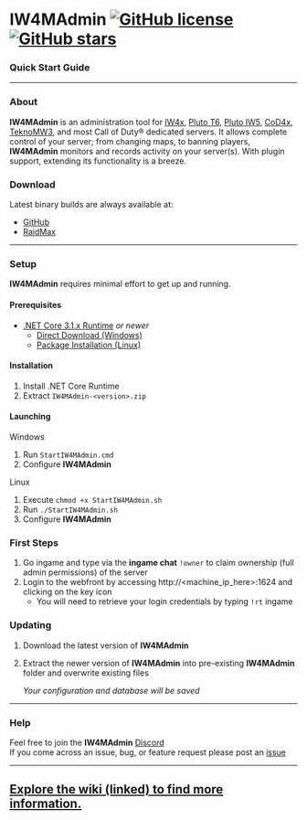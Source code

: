 
# IW4MAdmin [![GitHub license](https://img.shields.io/github/license/RaidMax/IW4M-Admin)](https://github.com/RaidMax/IW4M-Admin/blob/2.4-pr/LICENSE) [![GitHub stars](https://img.shields.io/github/stars/RaidMax/IW4M-Admin)](https://github.com/RaidMax/IW4M-Admin/stargazers)
### Quick Start Guide
_______
### About
**IW4MAdmin** is an administration tool for [IW4x](https://iw4x.org/), [Pluto T6](https://forum.plutonium.pw/category/6/plutonium-t6), [Pluto IW5](https://forum.plutonium.pw/category/14/plutonium-iw5), [CoD4x](https://cod4x.me/),  [TeknoMW3](https://github.com/Musta1337/TeknoMW3), and most Call of Duty® dedicated servers. It allows complete control of your server; from changing maps, to banning players, **IW4MAdmin** monitors and records activity on your server(s). With plugin support, extending its functionality is a breeze.
### Download
Latest binary builds are always available at:
- [GitHub](https://github.com/RaidMax/IW4M-Admin/releases)
- [RaidMax](https://raidmax.org/IW4MAdmin)  

---
### Setup
**IW4MAdmin** requires minimal effort to get up and running.
#### Prerequisites
* [.NET Core 3.1.x Runtime](https://www.microsoft.com/net/download) *or newer*
    * [Direct Download (Windows)](https://dotnet.microsoft.com/download/dotnet-core/thank-you/runtime-aspnetcore-3.1.4-windows-hosting-bundle-installer)
    * [Package Installation (Linux)](https://docs.microsoft.com/en-us/dotnet/core/install/linux-package-manager-ubuntu-1910)
#### Installation
1. Install .NET Core Runtime
2.  Extract `IW4MAdmin-<version>.zip`  
#### Launching
Windows
1. Run `StartIW4MAdmin.cmd`
2. Configure **IW4MAdmin**

Linux
1. Execute `chmod +x StartIW4MAdmin.sh`  
2. Run `./StartIW4MAdmin.sh`
3. Configure **IW4MAdmin**

### First Steps
1. Go ingame and type via the **ingame chat** `!owner` to claim ownership (full admin permissions) of the server
2. Login to the webfront by accessing http://<machine_ip_here>:1624 and clicking on the key icon
    * You will need to retrieve your login credentials by typing `!rt` ingame

### Updating
1. Download the latest version of **IW4MAdmin**
2. Extract the newer version of **IW4MAdmin** into pre-existing **IW4MAdmin** folder and overwrite existing files

    _Your configuration and database will be saved_

---
### Help
Feel free to join the **IW4MAdmin** [Discord](https://discord.gg/ZZFK5p3)  
If you come across an issue,  bug, or feature request please post an [issue](https://github.com/RaidMax/IW4M-Admin/issues)

---

## [Explore the wiki (linked) to find more information.](https://github.com/RaidMax/IW4M-Admin/wiki)

